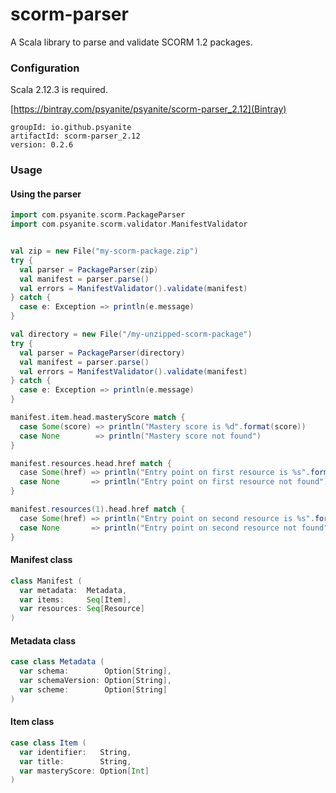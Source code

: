 # scorm-parser
A Scala library to parse and validate SCORM 1.2 packages.

### Configuration
Scala 2.12.3 is required.

[https://bintray.com/psyanite/psyanite/scorm-parser_2.12](Bintray)

```
groupId: io.github.psyanite
artifactId: scorm-parser_2.12
version: 0.2.6
```

### Usage

#### Using the parser
```scala
import com.psyanite.scorm.PackageParser
import com.psyanite.scorm.validator.ManifestValidator


val zip = new File("my-scorm-package.zip")
try {
  val parser = PackageParser(zip)
  val manifest = parser.parse()
  val errors = ManifestValidator().validate(manifest)
} catch {
  case e: Exception => println(e.message)
}

val directory = new File("/my-unzipped-scorm-package")
try {
  val parser = PackageParser(directory)
  val manifest = parser.parse()
  val errors = ManifestValidator().validate(manifest)
} catch {
  case e: Exception => println(e.message)
}

manifest.item.head.masteryScore match {
  case Some(score) => println("Mastery score is %d".format(score))
  case None        => println("Mastery score not found")
}

manifest.resources.head.href match {
  case Some(href) => println("Entry point on first resource is %s".format(href))
  case None       => println("Entry point on first resource not found")
}

manifest.resources(1).head.href match {
  case Some(href) => println("Entry point on second resource is %s".format(href))
  case None       => println("Entry point on second resource not found")
}

```

#### Manifest class
```scala
class Manifest (
  var metadata:  Metadata,
  var items:     Seq[Item],
  var resources: Seq[Resource]
)
```

#### Metadata class
```scala
case class Metadata (
  var schema:        Option[String],
  var schemaVersion: Option[String],
  var scheme:        Option[String]
)
```

#### Item class
```scala
case class Item (
  var identifier:   String,
  var title:        String,
  var masteryScore: Option[Int]
)
```
